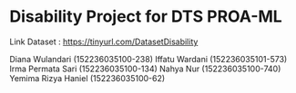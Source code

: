 # Disability Project for DTS PROA-ML

Link Dataset : https://tinyurl.com/DatasetDisability

Diana Wulandari	    (152236035100-238)
Iffatu Wardani	    (152236035101-573)
Irma Permata Sari	  (152236035100-134)
Nahya Nur	          (152236035100-740)
Yemima Rizya Haniel	(152236035100-62)
